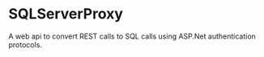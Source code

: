# SQLServerProxy

A web api to convert REST calls to SQL calls using ASP.Net authentication protocols.
